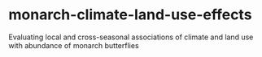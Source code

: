 # monarch-climate-land-use-effects
Evaluating local and cross-seasonal associations of climate and land use with abundance of monarch butterflies
